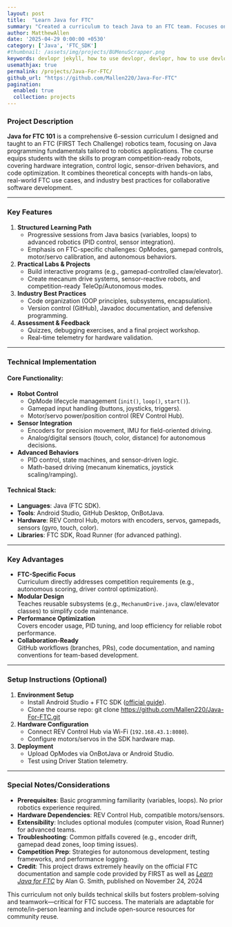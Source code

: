 ```yaml
---
layout: post
title:  "Learn Java for FTC"
summary: "Created a curriculum to teach Java to an FTC team. Focuses on the basics and quickly works up to more complex topics."
author: MatthewAllen
date: '2025-04-29 0:00:00 +0530'
category: ['Java', 'FTC_SDK']
#thumbnail: /assets/img/projects/BUMenuScrapper.png
keywords: devlopr jekyll, how to use devlopr, devlopr, how to use devlopr-jekyll, devlopr-jekyll tutorial,best jekyll themes, multi languages and tags
usemathjax: true
permalink: /projects/Java-For-FTC/
github_url: "https://github.com/Mallen220/Java-For-FTC"
pagination:
  enabled: true
  collection: projects
---
```


### Project Description
**Java for FTC 101** is a comprehensive 6-session curriculum I designed and taught to an FTC (FIRST Tech Challenge) robotics team, focusing on Java programming fundamentals tailored to robotics applications. The course equips students with the skills to program competition-ready robots, covering hardware integration, control logic, sensor-driven behaviors, and code optimization. It combines theoretical concepts with hands-on labs, real-world FTC use cases, and industry best practices for collaborative software development.

---

### Key Features
1. **Structured Learning Path**
    - Progressive sessions from Java basics (variables, loops) to advanced robotics (PID control, sensor integration).
    - Emphasis on FTC-specific challenges: OpModes, gamepad controls, motor/servo calibration, and autonomous behaviors.
2. **Practical Labs & Projects**
    - Build interactive programs (e.g., gamepad-controlled claw/elevator).
    - Create mecanum drive systems, sensor-reactive robots, and competition-ready TeleOp/Autonomous modes.
3. **Industry Best Practices**
    - Code organization (OOP principles, subsystems, encapsulation).
    - Version control (GitHub), Javadoc documentation, and defensive programming.
4. **Assessment & Feedback**
    - Quizzes, debugging exercises, and a final project workshop.
    - Real-time telemetry for hardware validation.

---

### Technical Implementation
#### Core Functionality:
- **Robot Control**
    - OpMode lifecycle management (`init()`, `loop()`, `start()`).
    - Gamepad input handling (buttons, joysticks, triggers).
    - Motor/servo power/position control (REV Control Hub).
- **Sensor Integration**
    - Encoders for precision movement, IMU for field-oriented driving.
    - Analog/digital sensors (touch, color, distance) for autonomous decisions.
- **Advanced Behaviors**
    - PID control, state machines, and sensor-driven logic.
    - Math-based driving (mecanum kinematics, joystick scaling/ramping).

#### Technical Stack:
- **Languages**: Java (FTC SDK).
- **Tools**: Android Studio, GitHub Desktop, OnBotJava.
- **Hardware**: REV Control Hub, motors with encoders, servos, gamepads, sensors (gyro, touch, color).
- **Libraries**: FTC SDK, Road Runner (for advanced pathing).

---

### Key Advantages
- **FTC-Specific Focus**  
  Curriculum directly addresses competition requirements (e.g., autonomous scoring, driver control optimization).
- **Modular Design**  
  Teaches reusable subsystems (e.g., `MechanumDrive.java`, claw/elevator classes) to simplify code maintenance.
- **Performance Optimization**  
  Covers encoder usage, PID tuning, and loop efficiency for reliable robot performance.
- **Collaboration-Ready**  
  GitHub workflows (branches, PRs), code documentation, and naming conventions for team-based development.

---

### Setup Instructions (Optional)
1. **Environment Setup**
    - Install Android Studio + FTC SDK ([official guide](https://ftc-docs.firstinspires.org/en/latest/programming_resources/android_studio_java/install/install.html)).
    - Clone the course repo:
      git clone https://github.com/Mallen220/Java-For-FTC.git  
2. **Hardware Configuration**
    - Connect REV Control Hub via Wi-Fi (`192.168.43.1:8080`).
    - Configure motors/servos in the SDK hardware map.
3. **Deployment**
    - Upload OpModes via OnBotJava or Android Studio.
    - Test using Driver Station telemetry.

---

### Special Notes/Considerations
- **Prerequisites**: Basic programming familiarity (variables, loops). No prior robotics experience required.
- **Hardware Dependencies**: REV Control Hub, compatible motors/sensors.
- **Extensibility**: Includes optional modules (computer vision, Road Runner) for advanced teams.
- **Troubleshooting**: Common pitfalls covered (e.g., encoder drift, gamepad dead zones, loop timing issues).
- **Competition Prep**: Strategies for autonomous development, testing frameworks, and performance logging.
- **Credit**: This project draws extremely heavily on the official FTC documentation and sample code provided by FIRST as well as [_Learn Java for FTC_](https://raw.githubusercontent.com/alan412/LearnJavaForFTC/master/LearnJavaForFTC.pdf)  by Alan G. Smith, published on November 24, 2024

This curriculum not only builds technical skills but fosters problem-solving and teamwork—critical for FTC success. The materials are adaptable for remote/in-person learning and include open-source resources for community reuse.